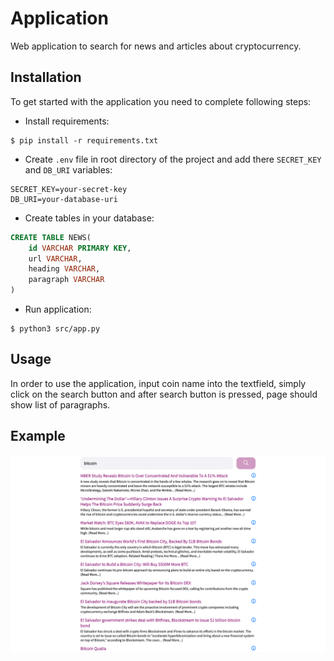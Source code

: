 # Application

Web application to search for news and articles about cryptocurrency.

## Installation

To get started with the application you need to complete following steps:

- Install requirements:

```shell
$ pip install -r requirements.txt
```

- Create `.env` file in root directory of the project and add there `SECRET_KEY` and `DB_URI` variables:

```
SECRET_KEY=your-secret-key
DB_URI=your-database-uri
```

- Create tables in your database:

```sql
CREATE TABLE NEWS(
	id VARCHAR PRIMARY KEY,
	url VARCHAR,
	heading VARCHAR,
	paragraph VARCHAR
)
```

- Run application:

```shell
$ python3 src/app.py
```

## Usage

In order to use the application, input coin name into the textfield, simply click on the search button and after search button is pressed, page should show list of paragraphs.

## Example

<p align="center">
  <img src="https://github.com/ootsutsukee/AdvProPython-Final-Project-/blob/main/example.png?raw=true" alt="example" />
</p>
